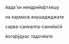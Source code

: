йада̄ хи нендрийа̄ртхешу

на кармасв анушаджджате

сарва-сан̇калпа-саннйа̄сӣ

йога̄рӯд̣хас тадочйате